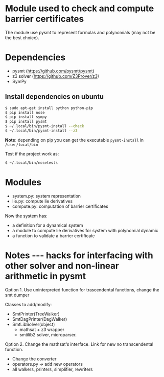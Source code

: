 # Module used to check and compute barrier certificates

The module use pysmt to represent formulas and polynomials (may not be the best choice).


# Dependencies
- pysmt (https://github.com/pysmt/pysmt)
- z3 solver (https://github.com/Z3Prover/z3)
- SymPy

## Install dependencies on ubuntu
```bash
$ sudo apt-get install python python-pip
$ pip install nose
$ pip install sympy
$ pip install pysmt
$ ~/.local/bin/pysmt-install --check
$ ~/.local/bin/pysmt-install --z3
```
**Note:** depending on pip you can get the executable `pysmt-install` in `/user/local/bin`


Test if the project work as:
```bash
$ ~/.local/bin/nosetests
```


# Modules
- system.py: system representation
- lie.py: compute lie derivatives
- compute.py: computation of barrier certificates

Now the system has:
- a definition for a dynamical system
- a module to compute lie derivatives for system with polynomial dynamic
- a function to validate a barrier certificate


# Notes --- hacks for interfacing with other solver and non-linear arithmetic in pysmt

Option 1. Use uninterpreted function for trascendental functions, change the smt dumper

Classes to add/modify:
  - SmtPrinter(TreeWalker)
  - SmtDagPrinter(DagWalker)
  - SmtLibSolver(object)
      - mathsat + z3 wrapper
      - smtilib2 solver, microparser.

Option 2. Change the mathsat's interface. Link for new no transcendental function.
  - Change the converter
  - operators.py -> add new operators
  - all walkers, printers, simplifier, rewriters
